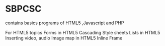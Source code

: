 # SBPCSC
contains  basics programs  of HTML5 ,Javascript and PHP  

For HTML5 topics
Forms in HTML5
Cascading Style sheets
Lists in HTML5
Inserting video, audio 
Image map in HTML5
Inline Frame



